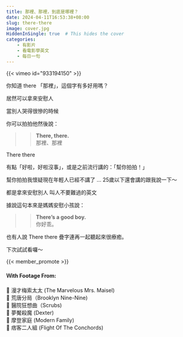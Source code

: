 ```yaml
---
title: 那裡、那裡，到底是哪裡？
date: 2024-04-11T16:53:38+08:00
slug: there-there
image: cover.jpg
HiddenInSingle: true  # This hides the cover 
categories:
    - 有影片
    - 看電影學英文
    - 每日一句
---
```


{{< vimeo id="933194150" >}}

你知道 there 「那裡」，這個字有多好用嗎？  

居然可以拿來安慰人

當別人哭得很慘的時候

你可以拍拍他然後說：

>> **There, there.**  
>> 那裡、那裡

There there

有點「好啦，好啦沒事」，或是之前流行講的：「幫你拍拍！」

幫你拍拍我懷疑現在年輕人已經不講了 ... 25歲以下還會講的跟我說一下～

都是拿來安慰別人 叫人不要難過的英文

據說這句本來是媽媽安慰小孩說：

>> **There’s a good boy.**    
>> 你好乖。

也有人說 There there 疊字連再一起聽起來很療癒。

下次試試看囉～

{{< member_promote >}}

#### Ｗith Footage From:  
🎥 漫才梅索太太 (The Marvelous Mrs. Maisel)  
🎥 荒唐分局（Brooklyn Nine-Nine)  
🎥 醫院狂想曲（Scrubs)   
🎥 夢魘殺魔 (Dexter)   
🎥 摩登家庭 (Modern Family)  
🎥 痞客二人組 (Flight Of The Conchords)  

